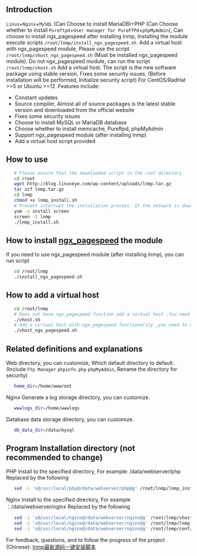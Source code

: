 ## Introduction

   `Linux`+`Nginx`+`MySQL` (Can Choose to install MariaDB)+PHP (Can Choose whether to install `Pureftpd`+`User manager for PureFTPd`+`phpMyAdmin`), Can choose to install ngx_pagespeed after installing lnmp, Installing the module execute scripts `/root/lnmp/install_ngx_pagespeed.sh`. Add a virtual host with ngx_pagespeed module, Please use the script `/root/lnmp/vhost_ngx_pagespeed.sh` (Must be installed ngx_pagespeed module). Do not ngx_pagespeed module, can run the script `/root/lnmp/vhost.sh` Add a virtual host. 
    The script is the new software package using stable version, Fixes some security issues, (Before installation will be performed, Initialize security script) For CentOS/RadHat >=5 or Ubuntu >=12 .Features include:

- Constant updates 
- Source compiler, Almost all of source packages is the latest stable version and downloaded from the official website
- Fixes some security issues 
- Choose to install MySQL or MariaDB database 
- Choose whether to install memcache, Pureftpd, phpMyAdmin 
- Support ngx_pagespeed module (after installing lnmp)
- Add a virtual host script provided 

## How to use 

```bash
   # Please ensure that the downloaded script in the root directory.
   cd /root
   wget http://blog.linuxeye.com/wp-content/uploads/lnmp.tar.gz
   tar xzf lnmp.tar.gz
   cd lnmp
   chmod +x lnmp_install.sh
   # Prevent interrupt the installation process. If the network is down, you can execute commands `srceen -r lnmp` network reconnect the installation window.
   yum -y install screen
   screen -S lnmp
   ./lnmp_install.sh
```

## How to install [ngx_pagespeed](https://github.com/pagespeed/ngx_pagespeed) the module 
   If you need to use ngx_pagespeed module (after installing lnmp), you can run script
```bash
   cd /root/lnmp
   ./install_ngx_pagespeed.sh
```

## How to add a virtual host

```bash
   cd /root/lnmp
   # Does not have ngx_pagespeed function add a virtual host ,You need to run
   ./vhost.sh
   # Add a virtual host with ngx_pagespeed functionality ,you need to run (must be installed ngx_pagespeed)
   ./vhost_ngx_pagespeed.sh
```

## Related definitions and explanations

   Web directory, you can customize, Which default directory to default. (Include `Ftp Manager` `phpinfo.php` `phpMyAdmin`, Rename the directory for security)
```bash
   home_dir=/home/wwwroot
```
   Nginx Generate a log storage directory, you can customize.
```bash
   wwwlogs_dir=/home/wwwlogs 
```
   Database data storage directory, you can customize.
```bash
   db_data_dir=/data/mysql
```

## Program Installation directory (not recommended to change)

   PHP install to the specified directory, For example: /data/webserver/php
   Replaced by the following
```bash
   sed -i 's@/usr/local/php@/data/webserver/php@g' /root/lnmp/lnmp_install.sh
```

   Nginx Install to the specified directory, For example ：/data/webserver/nginx 
   Replaced by the following
```bash
   sed -i 's@/usr/local/nginx@/data/webserver/nginx@g' /root/lnmp/vhost.sh
   sed -i 's@/usr/local/nginx@/data/webserver/nginx@g' /root/lnmp/lnmp_install.sh
   sed -i 's@/usr/local/nginx@/data/webserver/nginx@g' /root/lnmp/conf/Nginx-init-*
```

   For feedback, questions, and to follow the progress of the project (Chinese):
   [lnmp最新源码一键安装脚本](http://blog.linuxeye.com/31.html)
